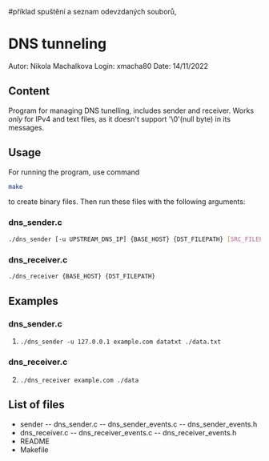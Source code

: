 #příklad spuštění a seznam odevzdaných souborů,

# DNS tunneling
Autor: Nikola Machalkova
Login: xmacha80
Date: 14/11/2022


## Content
Program for managing DNS tunelling, includes sender and receiver. 
Works _only_ for IPv4 and text files, as it doesn't support '\0'(null byte) in its messages.


## Usage
For running the program, use command 
```bash 
make
```
to create binary files. Then run these files with the following arguments:

### dns_sender.c
```bash 
./dns_sender [-u UPSTREAM_DNS_IP] {BASE_HOST} {DST_FILEPATH} [SRC_FILEPATH]
```

### dns_receiver.c
```bash 
./dns_receiver {BASE_HOST} {DST_FILEPATH}
```

## Examples
### dns_sender.c
1. `./dns_sender -u 127.0.0.1 example.com datatxt ./data.txt`
### dns_receiver.c
2. `./dns_receiver example.com ./data`


## List of files
- sender
-- dns_sender.c
-- dns_sender_events.c
-- dns_sender_events.h
- dns_receiver.c
-- dns_receiver_events.c
-- dns_receiver_events.h
- README
- Makefile 
